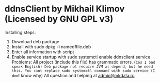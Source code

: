 # ddnsClient by Mikhail Klimov (Licensed by GNU GPL v3)
Installing steps:
1. Download deb package
2. Install with sudo dpkg -i nameoffile.deb
3. Enter all information with script
4. Enable service startup with sudo systemctl enable ddnsclient.service
Problems:
All project (include this file) has grammatic errors. (`Cos I bad speak English)
Deb package not require JVM as depend, but he need this.
You cant replace sudo systemctl command with sudo service (I don`t know why)
All question and helping at admin@mkdata.ru
